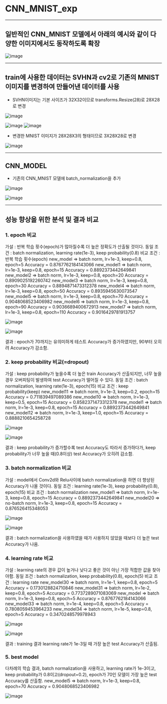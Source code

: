 # CNN_MNIST_exp

---

## 일반적인 CNN_MNIST 모델에서 아래의 예시와 같이 다양한 이미지에서도 동작하도록 확장
![image](https://user-images.githubusercontent.com/22045179/125031183-38251480-e0c7-11eb-8f73-12052c8dc32f.png)

---

## train에 사용한 데이터는 SVHN과 cv2로 기존의 MNIST 이미지를 변경하여 만들어낸 데이터를 사용

- SVHN이미지는 기본 사이즈가 32X32이므로 transforms.Resize(28)로 28X28로 변경

![image](https://user-images.githubusercontent.com/22045179/125031813-124c3f80-e0c8-11eb-84f5-7c49ed67d20e.png)

![image](https://user-images.githubusercontent.com/22045179/125031944-36a81c00-e0c8-11eb-9847-307b00c5eee0.png)
![image](https://user-images.githubusercontent.com/22045179/125032009-4a538280-e0c8-11eb-95c9-b4aeae257da3.png)

- 변경한 MNIST 이미지가 28X28X3의 형태이므로 3X28X28로 변경

![image](https://user-images.githubusercontent.com/22045179/125032138-7c64e480-e0c8-11eb-99a5-9ce8b88146e6.png)

---

## CNN_MODEL
- 기존의 CNN_MNIST 모델에 batch_normalization을 추가

![image](https://user-images.githubusercontent.com/22045179/125032358-d1085f80-e0c8-11eb-9e4e-b80f9518881a.png)


![image](https://user-images.githubusercontent.com/22045179/125032601-2f354280-e0c9-11eb-90fc-63ba700e529c.png)

---

## 성능 향상을 위한 분석 및 결과 비교
### 1. epoch 비교
가설 : 반복 학습 횟수(epoch)가 많아질수록 더 높은 정확도가 산출될 것이다.
동일 조건 : batch normalization, learning rate(1e-3), keep probability(0.8)
비교 조건 : 반복 학습 횟수(epoch)
new_model => batch norm, lr=1e-3, keep=0.8, epoch=5		Accuracy = 0.8767762184143066 
new_model1 => batch norm, lr=1e-3, keep=0.8, epoch=15	Accuracy = 0.8892373442649841 
new_model2 => batch norm, lr=1e-3, keep=0.8, epoch=20	Accuracy = 0.8909025192260742 
new_model3 => batch norm, lr=1e-3, keep=0.8, epoch=30	Accuracy = 0.8894871473312378 
new_model4 => batch norm, lr=1e-3, keep=0.8, epoch=50	Accuracy = 0.8935945630073547 
new_model5 => batch norm, lr=1e-3, keep=0.8, epoch=70	Accuracy = 0.9048068523406982 
new_model6 => batch norm, lr=1e-3, keep=0.8, epoch=90	Accuracy = 0.9036689400672913 
new_model7 => batch norm, lr=1e-3, keep=0.8, epoch=110	Accuracy = 0.9016429781913757 

![image](https://user-images.githubusercontent.com/22045179/125044640-2186b980-e0d7-11eb-8de6-2f80287c19f9.png)

![image](https://user-images.githubusercontent.com/22045179/125044646-23507d00-e0d7-11eb-9349-19431fece965.png)

결과 : epoch가 70까지는 유의미하게 테스트 Accuracy가 증가하였지만, 90부터 오히려 Accuracy가 감소함.


### 2. keep probability 비교(=dropout)
가설 : keep probability가 높을수록 더 높은 train Accuracy가 산출되지만, 너무 높을 경우 오버피팅이 발생하여 test Accuracy가 떨어질 수 있다.
동일 조건 : batch normalization, learning rate(1e-3), epoch(15)
비교 조건 : keep probability(keep)
new_model11 => batch norm, lr=1e-3, keep=0.2, epoch=15	Accuracy = 0.711839497089386 
new_model10 => batch norm, lr=1e-3, keep=0.5, epoch=15	Accuracy = 0.8582371473312378 
new_model1 => batch norm, lr=1e-3, keep=0.8, epoch=15	Accuracy = 0.8892373442649841 
new_model12 => batch norm, lr=1e-3, keep=1.0, epoch=15	Accuracy = 0.8888210654258728 

![image](https://user-images.githubusercontent.com/22045179/125044709-32372f80-e0d7-11eb-9547-7b39f6e8a553.png)

![image](https://user-images.githubusercontent.com/22045179/125044714-33685c80-e0d7-11eb-893f-d207191a1d1f.png)

결과 : keep probability가 증가할수록 test Accuracy도 따라서 증가하다가, keep probability가 너무 높을 때(0.8이상) test Accuracy가 오히려 감소함.


### 3. batch normalization 비교
가설 : model에서 Conv2d와 Relu사이에 batch normalization을 하면 더 향상된 Accuracy가 나올 것이다.
동일 조건 : learning rate(1e-3), keep probability(0.8), epoch(15)
비교 조건 : batch normalization
new_model1 => batch norm, lr=1e-3, keep=0.8, epoch=15	Accuracy = 0.8892373442649841 
new_model20 => no-batch norm, lr=1e-3, keep=0.8, epoch=15	Accuracy = 0.876526415348053 

![image](https://user-images.githubusercontent.com/22045179/125044764-40854b80-e0d7-11eb-9965-3f887aea8fc9.png)

![image](https://user-images.githubusercontent.com/22045179/125044768-41b67880-e0d7-11eb-8419-6b4d0d9cd2db.png)

결과 : batch normalization을 사용하였을 때가 사용하지 않았을 때보다 더 높은 test Accuracy가 나옴.


### 4. learning rate 비교
가설 : learning rate의 경우 값이 높거나 낮다고 좋은 것이 아닌 가장 적합한 값을 찾아야함.
동일 조건 : batch normalization, keep probability(0.8), epoch(5)
비교 조건 : learning rate
new_model30 => batch norm, lr=1e-1, keep=0.8, epoch=5	Accuracy = 0.1730128824710846 
new_model31 => batch norm, lr=1e-2, keep=0.8, epoch=5	Accuracy = 0.7737289071083069 
new_model => batch norm, lr=1e-3, keep=0.8, epoch=5		Accuracy = 0.8767762184143066 
new_model33 => batch norm, lr=1e-4, keep=0.8, epoch=5	Accuracy = 0.7808059453964233 
new_model34 => batch norm, lr=1e-5, keep=0.8, epoch=5	Accuracy = 0.3470248579978943 

![image](https://user-images.githubusercontent.com/22045179/125044807-4b3fe080-e0d7-11eb-9eff-a9bc714401dd.png)

![image](https://user-images.githubusercontent.com/22045179/125044816-4d09a400-e0d7-11eb-97a1-907a8624fc4c.png)

결과 : training 결과 learning rate가 1e-3일 때 가장 높은 test Accuracy가 산출됨.


### 5. best model
다차례의 학습 결과, batch normalization을 사용하고, learning rate가 1e-3이고, keep probability가 0.8이고(dropout=0.2), epoch가 70인 모델이 가장 높은 test Accuracy를 산출함. 
new_model5 => batch norm, lr=1e-3, keep=0.8, epoch=70	Accuracy = 0.9048068523406982 

![image](https://user-images.githubusercontent.com/22045179/125044902-67438200-e0d7-11eb-959c-8ed27d576b5d.png)
